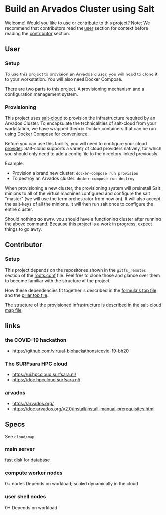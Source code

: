 # Build an Arvados Cluster using Salt

Welcome!
Would you like to [use](##User) or [contribute](##Contributor) to this project?
Note: We recommend that contributors read the [user](##User) section for context before reading the [contributor](##Contributor) section.

## User
### Setup
To use this project to provision an Arvados cluser, you will need to clone it to your workstation.
You will also need Docker Compose.

There are two parts to this project.
A provisioning mechanism and a configuration management system.

### Provisioning
This project uses [salt-cloud](https://docs.saltstack.com/en/latest/topics/cloud/) to provision the infrastructure required by an Arvados Cluster.
To encapsulate the technicalities of salt-cloud from your workstation, we have wrapped them in Docker containers that can be run using Docker Compose for convenience.

Before you can use this facility, you will need to configure your cloud [provider](./cloud/providers). Salt-cloud supports a variety of cloud providers natively, for which you should only need to add a config file to the directory linked previously.

Example:
* Provision a brand new cluster: `docker-compose run provision`
* To destroy an Arvados cluster: `docker-compose run destroy`

When provisioning a new cluster, the provisioning system will preinstall Salt minions to all of the virtual machines configured and configure the salt "master" (we will use the term orchestrator from now on). It will also accept the salt-keys of all the minions. It will then run salt once to configure the entire cluster.

Should nothing go awry, you should have a functioning cluster after running the above command.
Because this project is a work in progress, expect things to go awry.

## Contributor
### Setup
This project depends on the repositories shown in the `gitfs_remotes` section of the [roots.conf](./custom/salt-leader/roots.conf) file.
Feel free to clone those and glance over them to become familiar with the structure of the project.

How these dependencies fit together is described in the [formula's top file](./custom/top.sls) and the [pillar top file](./pillar/top.sls).

The structure of the provisioned infrastructure is described in the salt-cloud [map file](./cloud/map)

## links

### the COVID-19 hackathon

 * https://github.com/virtual-biohackathons/covid-19-bh20

### The SURFsara HPC cloud

 * https://ui.hpccloud.surfsara.nl/
 * https://doc.hpccloud.surfsara.nl/

### arvados

 * https://arvados.org/
 * https://doc.arvados.org/v2.0/install/install-manual-prerequisites.html

## Specs
See `cloud/map`
### main server
fast disk for database

### compute worker nodes
0+ nodes
Depends on workload; scaled dynamically in the cloud

### user shell nodes
0+
Depends on workload